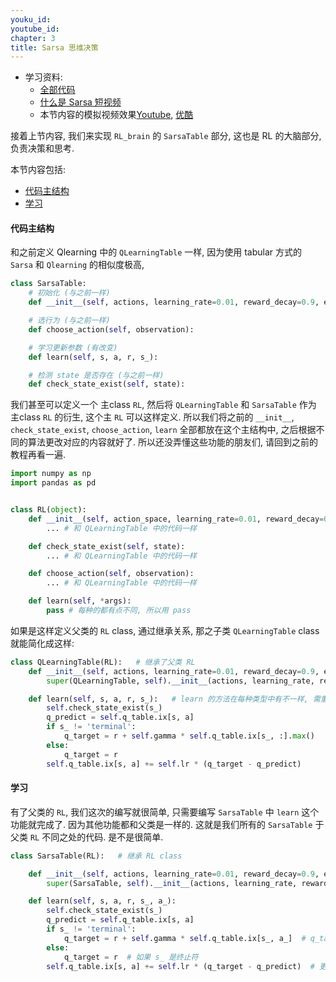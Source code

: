 ```yaml
---
youku_id: 
youtube_id: 
chapter: 3
title: Sarsa 思维决策
---
```


* 学习资料:
  * [全部代码](https://github.com/MorvanZhou/tutorials/tree/master/Reinforcement_learning_TUT/3_Sarsa_maze)
  * [什么是 Sarsa 短视频](#)
  * 本节内容的模拟视频效果[Youtube](https://www.youtube.com/watch?v=UKlQmGTNEo0), [优酷](http://v.youku.com/v_show/id_XMTg3NTI2NjQ0MA==.html)

接着上节内容, 我们来实现 `RL_brain` 的 `SarsaTable` 部分, 这也是 RL 的大脑部分, 负责决策和思考.


本节内容包括:

* [代码主结构](#main-structure)
* [学习](#learn)


<h4 class="tut-h4-pad" id="main-structure">代码主结构</h4>

和之前定义 Qlearning 中的 `QLearningTable` 一样, 因为使用 tabular 方式的 `Sarsa` 和 `Qlearning` 的相似度极高,

```python
class SarsaTable:
    # 初始化 (与之前一样)
    def __init__(self, actions, learning_rate=0.01, reward_decay=0.9, e_greedy=0.9):

    # 选行为 (与之前一样)
    def choose_action(self, observation):

    # 学习更新参数 (有改变)
    def learn(self, s, a, r, s_):

    # 检测 state 是否存在 (与之前一样)
    def check_state_exist(self, state):
```

我们甚至可以定义一个 主class `RL`, 然后将 `QLearningTable` 和 `SarsaTable` 作为 主class `RL` 的衍生, 这个主 `RL` 可以这样定义.
所以我们将之前的 `__init__`, `check_state_exist`, `choose_action`, `learn` 全部都放在这个主结构中, 之后根据不同的算法更改对应的内容就好了.
所以还没弄懂这些功能的朋友们, 请回到之前的教程再看一遍.

```python
import numpy as np
import pandas as pd


class RL(object):
    def __init__(self, action_space, learning_rate=0.01, reward_decay=0.9, e_greedy=0.9):
        ... # 和 QLearningTable 中的代码一样

    def check_state_exist(self, state):
        ... # 和 QLearningTable 中的代码一样

    def choose_action(self, observation):
        ... # 和 QLearningTable 中的代码一样

    def learn(self, *args):
        pass # 每种的都有点不同, 所以用 pass
```

如果是这样定义父类的 `RL` class, 通过继承关系, 那之子类 `QLearningTable` class 就能简化成这样:

```python
class QLearningTable(RL):   # 继承了父类 RL
    def __init__(self, actions, learning_rate=0.01, reward_decay=0.9, e_greedy=0.9):
        super(QLearningTable, self).__init__(actions, learning_rate, reward_decay, e_greedy)    # 表示继承关系

    def learn(self, s, a, r, s_):   # learn 的方法在每种类型中有不一样, 需重新定义
        self.check_state_exist(s_)
        q_predict = self.q_table.ix[s, a]
        if s_ != 'terminal':
            q_target = r + self.gamma * self.q_table.ix[s_, :].max()
        else:
            q_target = r
        self.q_table.ix[s, a] += self.lr * (q_target - q_predict)
```

<h4 class="tut-h4-pad" id="learn">学习</h4>

有了父类的 `RL`, 我们这次的编写就很简单, 只需要编写 `SarsaTable` 中 `learn` 这个功能就完成了. 因为其他功能都和父类是一样的.
这就是我们所有的 `SarsaTable` 于父类 `RL` 不同之处的代码. 是不是很简单.

```python
class SarsaTable(RL):   # 继承 RL class

    def __init__(self, actions, learning_rate=0.01, reward_decay=0.9, e_greedy=0.9):
        super(SarsaTable, self).__init__(actions, learning_rate, reward_decay, e_greedy)    # 表示继承关系

    def learn(self, s, a, r, s_, a_):
        self.check_state_exist(s_)
        q_predict = self.q_table.ix[s, a]
        if s_ != 'terminal':
            q_target = r + self.gamma * self.q_table.ix[s_, a_]  # q_target 基于选好的 a_ 而不是 Q(s_) 的最大值
        else:
            q_target = r  # 如果 s_ 是终止符
        self.q_table.ix[s, a] += self.lr * (q_target - q_predict)  # 更新 q_table
```


